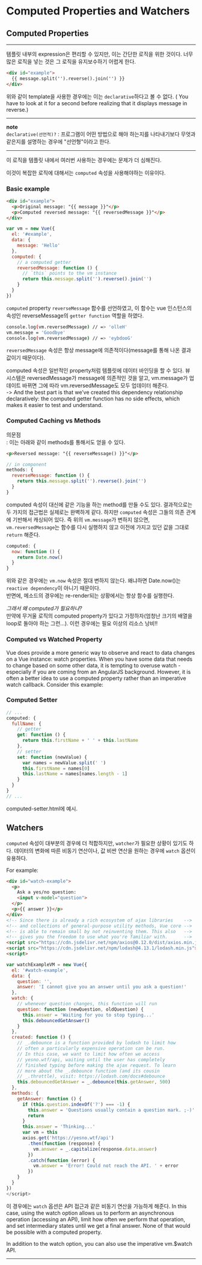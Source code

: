 # Computed Properties and Watchers

## Computed Properties

___
템플릿 내부의 expression은 편리할 수 있지만, 이는 간단한 로직을 위한 것이다. 너무 많은 로직을 넣는 것은 그 로직을 유지보수하기 어렵게 한다. 

``` HTML
<div id="example">
  {{ message.split('').reverse().join('') }}
</div>
```

위와 같이 template을 사용한 경우에는 이는 `declarative`하다고 볼 수 없다. ( You have to look at it for a second before realizing that it displays message in reverse.)  

___
**note**  
`declarative(선언적)?` : 프로그램이 어떤 방법으로 해야 하는지를 나타내기보다 무엇과 같은지를 설명하는 경우에 "선언형"이라고 한다. 
___
이 로직을 템플릿 내에서 여러번 사용하는 경우에는 문제가 더 심해진다. 

이것이 복잡한 로직에 대해서는 `computed` 속성을 사용해야하는 이유이다. 

### Basic example

```HTML
<div id="example">
  <p>Original message: "{{ message }}"</p>
  <p>Computed reversed message: "{{ reversedMessage }}"</p>
</div>
```

```javascript
var vm = new Vue({
  el: '#example',
  data: {
    message: 'Hello'
  },
  computed: {
    // a computed getter
    reversedMessage: function () {
      // `this` points to the vm instance
      return this.message.split('').reverse().join('')
    }
  }
})
```

`computed` property `reverseMessage` 함수를 선언하였고, 이 함수는 vue 인스턴스의 속성인 reverseMessage의 `getter function` 역할을 하였다.  

```bash
console.log(vm.reversedMessage) // => 'olleH'
vm.message = 'Goodbye'
console.log(vm.reversedMessage) // => 'eybdooG'
```

`reversedMessage` 속성은 항상 message에 의존적이다(message를 통해 나온 결과 값이기 때문이다). 

computed 속성은 일반적인 property처럼 템플릿에 데이터 바인딩을 할 수 있다. 뷰 시스템은 reversedMessage가 message에 의존적인 것을 알고, vm.message가 업데이트 바뀌면 그에 따라 vm.reversedMessage도 모두 업데이터 해준다.  
-> And the best part is that we’ve created this dependency relationship declaratively: the computed getter function has no side effects, which makes it easier to test and understand.

### Computed Caching vs Methods

의문점  
: 이는 아래와 같이 methods를 통해서도 얻을 수 있다. 

```HTML
<p>Reversed message: "{{ reverseMessage() }}"</p>
```

```javascript
// in component
methods: {
  reverseMessage: function () {
    return this.message.split('').reverse().join('')
  }
}
```

computed 속성이 대신에 같은 기능을 하는 method를 만들 수도 있다. 결과적으로는 두 가지의 접근법은 실제로는 완벽하게 같다. 하지만 `computed` 속성은 그들의 의존 관계에 기반해서 캐싱되어 있다. 즉 위의 `vm.message`가 변하지 않으면, `vm.reversedMessage`는 함수를 다시 실행하지 않고 이전에 가지고 있던 값을 그대로 `return` 해준다. 

``` javascript
computed: {
  now: function () {
    return Date.now()
  }
}
```

위와 같은 경우에는 `vm.now` 속성은 절대 변하지 않는다. 왜냐하면 Date.now()는 `reactive dependency`이 아니기 때문이다.  
반면에, 메소드의 경우에는 re-render되는 상황에서는 항상 함수를 실행한다. 

*그래서 왜 computed가 필요하냐?*  
만약에 무거울 로직의 computed property가 있다고 가정하자(엄청난 크기의 배열을 loop로 돌아야 하는 그런...). 이런 경우에는 필요 이상의 리소스 낭비!!

### Computed vs Watched Property

Vue does provide a more generic way to observe and react to data changes on a Vue instance: watch properties. When you have some data that needs to change based on some other data, it is tempting to overuse watch - especially if you are coming from an AngularJS background. However, it is often a better idea to use a computed property rather than an imperative watch callback. Consider this example:

### Computed Setter

```javascript
// ...
computed: {
  fullName: {
    // getter
    get: function () {
      return this.firstName + ' ' + this.lastName
    },
    // setter
    set: function (newValue) {
      var names = newValue.split(' ')
      this.firstName = names[0]
      this.lastName = names[names.length - 1]
    }
  }
}
// ...
```

computed-setter.html에 예시.

## Watchers

`computed` 속성이 대부분의 경우에 더 적합하지만, `watcher`가 필요한 상황이 있기도 하다. 데이터의 변화에 따른 비동기 연산이나, 값 비싼 연산을 원하는 경우에 `watch` 옵션이 유용하다. 

For example:

```HTML
<div id="watch-example">
  <p>
    Ask a yes/no question:
    <input v-model="question">
  </p>
  <p>{{ answer }}</p>
</div>
<!-- Since there is already a rich ecosystem of ajax libraries    -->
<!-- and collections of general-purpose utility methods, Vue core -->
<!-- is able to remain small by not reinventing them. This also   -->
<!-- gives you the freedom to use what you're familiar with.      -->
<script src="https://cdn.jsdelivr.net/npm/axios@0.12.0/dist/axios.min.js"></script>
<script src="https://cdn.jsdelivr.net/npm/lodash@4.13.1/lodash.min.js"></script>
<script>
```

```javascript
var watchExampleVM = new Vue({
  el: '#watch-example',
  data: {
    question: '',
    answer: 'I cannot give you an answer until you ask a question!'
  },
  watch: {
    // whenever question changes, this function will run
    question: function (newQuestion, oldQuestion) {
      this.answer = 'Waiting for you to stop typing...'
      this.debouncedGetAnswer()
    }
  },
  created: function () {
    // _.debounce is a function provided by lodash to limit how
    // often a particularly expensive operation can be run.
    // In this case, we want to limit how often we access
    // yesno.wtf/api, waiting until the user has completely
    // finished typing before making the ajax request. To learn
    // more about the _.debounce function (and its cousin
    // _.throttle), visit: https://lodash.com/docs#debounce
    this.debouncedGetAnswer = _.debounce(this.getAnswer, 500)
  },
  methods: {
    getAnswer: function () {
      if (this.question.indexOf('?') === -1) {
        this.answer = 'Questions usually contain a question mark. ;-)'
        return
      }
      this.answer = 'Thinking...'
      var vm = this
      axios.get('https://yesno.wtf/api')
        .then(function (response) {
          vm.answer = _.capitalize(response.data.answer)
        })
        .catch(function (error) {
          vm.answer = 'Error! Could not reach the API. ' + error
        })
    }
  }
})
</script>
```

이 경우에는 `watch` 옵션은 API 접근과 같은 비동기 연산을 가능하게 해준다. 
In this case, using the watch option allows us to perform an asynchronous operation (accessing an API), limit how often we perform that operation, and set intermediary states until we get a final answer. None of that would be possible with a computed property.

In addition to the watch option, you can also use the imperative vm.$watch API.
___
